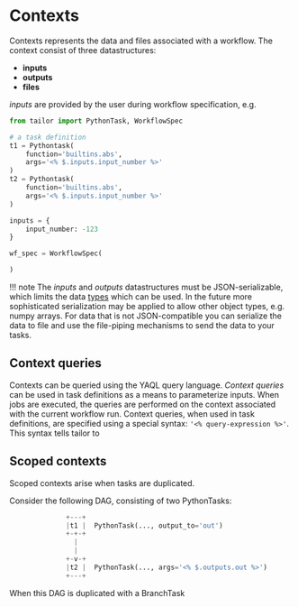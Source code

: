 # Contexts
Contexts represents the data and files associated with a workflow. The context consist of three datastructures:

*  **inputs**
*  **outputs**
*  **files**

_inputs_ are provided by the user during workflow specification, e.g.

``` python
from tailor import PythonTask, WorkflowSpec

# a task definition
t1 = Pythontask(
    function='builtins.abs',
    args='<% $.inputs.input_number %>'
)
t2 = Pythontask(
    function='builtins.abs',
    args='<% $.inputs.input_number %>'
)

inputs = {
    input_number: -123
}

wf_spec = WorkflowSpec(

)

```

!!! note
    The _inputs_ and _outputs_ datastructures must be JSON-serializable, which limits the data [types](https://www.geeksforgeeks.org/json-data-types/) which can be used. In the future more sophisticated serialization may be applied to allow other object types, e.g. numpy arrays. For data that is not JSON-compatible you can serialize the data to file and use the file-piping mechanisms to send the data to your tasks.

## Context queries

Contexts can be queried using the YAQL query language. _Context queries_ can be used in task definitions as a means to parameterize inputs. When jobs are executed, the queries are performed on the context associated with the current workflow run. Context queries, when used in task definitions, are specified using a special syntax: `'<% query-expression %>'`. This syntax tells tailor to 


## Scoped contexts

Scoped contexts arise when tasks are duplicated.

Consider the following DAG, consisting of two PythonTasks:
``` python
              +---+
              |t1 |  PythonTask(..., output_to='out')
              +-+-+
                |
                |
              +-v-+
              |t2 |  PythonTask(..., args='<% $.outputs.out %>')
              +---+
```
When this DAG is duplicated with a BranchTask
